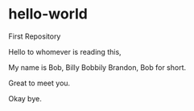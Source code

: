 # hello-world
First Repository

Hello to whomever is reading this,

My name is Bob, Billy Bobbily Brandon, Bob for short.

Great to meet you.

Okay bye.
